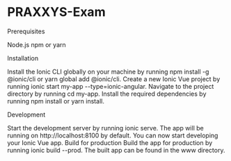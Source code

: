 # PRAXXYS-Exam
Prerequisites

Node.js
npm or yarn

Installation

Install the Ionic CLI globally on your machine by running npm install -g @ionic/cli or yarn global add @ionic/cli.
Create a new Ionic Vue project by running ionic start my-app --type=ionic-angular.
Navigate to the project directory by running cd my-app.
Install the required dependencies by running npm install or yarn install.

Development

Start the development server by running ionic serve.
The app will be running on http://localhost:8100 by default.
You can now start developing your Ionic Vue app.
Build for production
Build the app for production by running ionic build --prod.
The built app can be found in the www directory.
